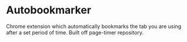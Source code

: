 # Autobookmarker
Chrome extension which automatically bookmarks the tab you are using after a set period of time. Built off page-timer repository.
